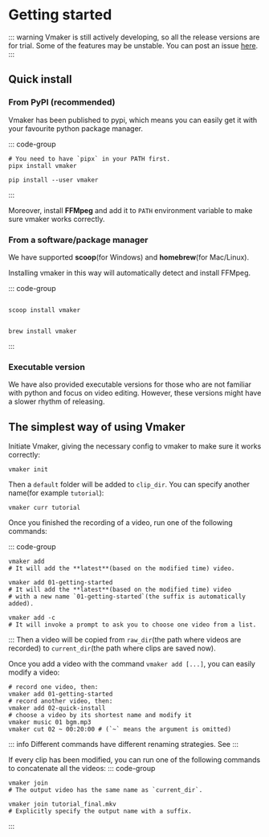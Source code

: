 # Getting started

::: warning
Vmaker is still actively developing, so all the release versions are for trial. Some of the features may be unstable. You can post an issue [here](https://github.com/gaojunran/vmaker/issues).
:::

## Quick install

### From PyPI (recommended)

Vmaker has been published to pypi, which means you can easily get it with your favourite python package manager.

::: code-group
```shell [pipx]
# You need to have `pipx` in your PATH first.
pipx install vmaker
```

```shell [pip]
pip install --user vmaker
```
:::

Moreover, install **FFMpeg** and add it to `PATH` environment variable to make sure vmaker works correctly.

### From a software/package manager

We have supported **scoop**(for Windows) and **homebrew**(for Mac/Linux). 

Installing vmaker in this way will automatically detect and install FFMpeg.

::: code-group
```shell [scoop]

scoop install vmaker
```

```shell [brew]

brew install vmaker
```
:::

### Executable version

We have also provided executable versions for those who are not familiar with python and focus on video editing. However, these versions might have a slower rhythm of releasing. 


## The simplest way of using Vmaker

Initiate Vmaker, giving the necessary config to vmaker to make sure it works correctly:

```shell
vmaker init
```

Then a `default` folder will be added to `clip_dir`. You can specify another name(for example `tutorial`):

```shell
vmaker curr tutorial
```

Once you finished the recording of a video, run one of the following commands:

::: code-group
```shell [simplest]
vmaker add
# It will add the **latest**(based on the modified time) video.

```

```shell [with a new name]
vmaker add 01-getting-started
# It will add the **latest**(based on the modified time) video
# with a new name `01-getting-started`(the suffix is automatically added).
```


```shell [choose one]
vmaker add -c
# It will invoke a prompt to ask you to choose one video from a list.
```

:::
Then a video will be copied from `raw_dir`(the path where videos are recorded) to `current_dir`(the path where clips are saved now).

Once you add a video with the command `vmaker add [...]`, you can easily modify a video: 
```shell
# record one video, then:
vmaker add 01-getting-started
# record another video, then:
vmaker add 02-quick-install
# choose a video by its shortest name and modify it
vmaker music 01 bgm.mp3
vmaker cut 02 ~ 00:20:00 # (`~` means the argument is omitted)
```

::: info
Different commands have different renaming strategies. See 
:::

If every clip has been modified, you can run one of the following commands to concatenate all the videos:
::: code-group
```shell [simplest]
vmaker join
# The output video has the same name as `current_dir`.
```

```shell [with a new name]
vmaker join tutorial_final.mkv
# Explicitly specify the output name with a suffix.
```
:::

